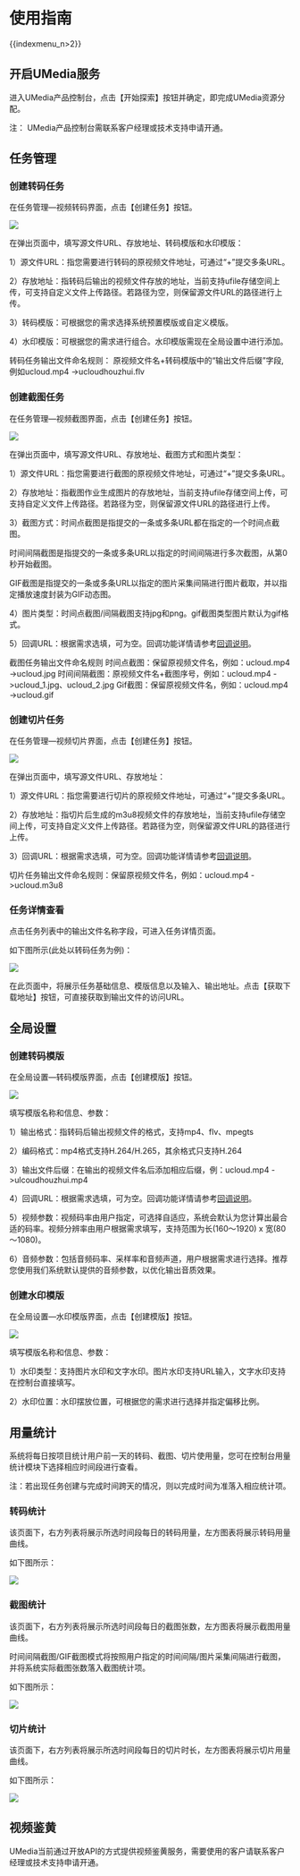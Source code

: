 # 使用指南

{{indexmenu_n>2}}

## 开启UMedia服务

进入UMedia产品控制台，点击【开始探索】按钮并确定，即完成UMedia资源分配。

注：
UMedia产品控制台需联系客户经理或技术支持申请开通。

## 任务管理

### 创建转码任务

在任务管理—视频转码界面，点击【创建任务】按钮。

![](/images/创建转码任务.jpg)

在弹出页面中，填写源文件URL、存放地址、转码模版和水印模版：

1）源文件URL：指您需要进行转码的原视频文件地址，可通过“+”提交多条URL。

2）存放地址：指转码后输出的视频文件存放的地址，当前支持ufile存储空间上传，可支持自定义文件上传路径。若路径为空，则保留源文件URL的路径进行上传。

3）转码模版：可根据您的需求选择系统预置模版或自定义模版。

4）水印模版：可根据您的需求进行组合。水印模版需现在全局设置中进行添加。

转码任务输出文件命名规则：
原视频文件名+转码模版中的“输出文件后缀”字段,例如ucloud.mp4 ->ucloudhouzhui.flv

### 创建截图任务

在任务管理—视频截图界面，点击【创建任务】按钮。

![](/images/创建截图任务.jpg)

在弹出页面中，填写源文件URL、存放地址、截图方式和图片类型：

1）源文件URL：指您需要进行截图的原视频文件地址，可通过“+”提交多条URL。

2）存放地址：指截图作业生成图片的存放地址，当前支持ufile存储空间上传，可支持自定义文件上传路径。若路径为空，则保留源文件URL的路径进行上传。

3）截图方式：时间点截图是指提交的一条或多条URL都在指定的一个时间点截图。

时间间隔截图是指提交的一条或多条URL以指定的时间间隔进行多次截图，从第0秒开始截图。

GIF截图是指提交的一条或多条URL以指定的图片采集间隔进行图片截取，并以指定播放速度封装为GIF动态图。

4）图片类型：时间点截图/间隔截图支持jpg和png。gif截图类型图片默认为gif格式。

5）回调URL：根据需求选填，可为空。回调功能详情请参考[回调说明](https://docs.ucloud.cn/video/umedia/callback)。

截图任务输出文件命名规则
时间点截图：保留原视频文件名，例如：ucloud.mp4 ->ucloud.jpg
时间间隔截图：原视频文件名+截图序号，例如：ucloud.mp4 ->ucloud_1.jpg、ucloud_2.jpg
Gif截图：保留原视频文件名，例如：ucloud.mp4 ->ucloud.gif

### 创建切片任务

在任务管理—视频切片界面，点击【创建任务】按钮。

![](/images/创建切片任务.jpg)

在弹出页面中，填写源文件URL、存放地址：

1）源文件URL：指您需要进行切片的原视频文件地址，可通过“+”提交多条URL。

2）存放地址：指切片后生成的m3u8视频文件的存放地址，当前支持ufile存储空间上传，可支持自定义文件上传路径。若路径为空，则保留源文件URL的路径进行上传。

3）回调URL：根据需求选填，可为空。回调功能详情请参考[回调说明](https://docs.ucloud.cn/video/umedia/callback)。

切片任务输出文件命名规则：保留原视频文件名，例如：ucloud.mp4 ->ucloud.m3u8

### 任务详情查看

点击任务列表中的输出文件名称字段，可进入任务详情页面。

如下图所示(此处以转码任务为例)：

![](/images/任务详情查看.jpg)

在此页面中，将展示任务基础信息、模版信息以及输入、输出地址。点击【获取下载地址】按钮，可直接获取到输出文件的访问URL。

## 全局设置

### 创建转码模版

在全局设置—转码模版界面，点击【创建模版】按钮。

![](/images/创建转码模版.png)

填写模版名称和信息、参数：

1）输出格式：指转码后输出视频文件的格式，支持mp4、flv、mpegts

2）编码格式：mp4格式支持H.264/H.265，其余格式只支持H.264

3）输出文件后缀：在输出的视频文件名后添加相应后缀，例：ucloud.mp4 ->ulcoudhouzhui.mp4

4）回调URL：根据需求选填，可为空。回调功能详情请参考[回调说明](https://docs.ucloud.cn/video/umedia/callback)。

5）视频参数：视频码率由用户指定，可选择自适应，系统会默认为您计算出最合适的码率。视频分辨率由用户根据需求填写，支持范围为长(160～1920)
x 宽(80～1080)。

6）音频参数：包括音频码率、采样率和音频声道，用户根据需求进行选择。推荐您使用我们系统默认提供的音频参数，以优化输出音质效果。

### 创建水印模版

在全局设置—水印模版界面，点击【创建模版】按钮。

![](/images/创建水印模版.jpg)

填写模版名称和信息、参数：

1）水印类型：支持图片水印和文字水印。图片水印支持URL输入，文字水印支持在控制台直接填写。

2）水印位置：水印摆放位置，可根据您的需求进行选择并指定偏移比例。

## 用量统计

系统将每日按项目统计用户前一天的转码、截图、切片使用量，您可在控制台用量统计模块下选择相应时间段进行查看。

注：若出现任务创建与完成时间跨天的情况，则以完成时间为准落入相应统计项。

### 转码统计

该页面下，右方列表将展示所选时间段每日的转码用量，左方图表将展示转码用量曲线。

如下图所示：

![](/images/转码统计.jpg)

### 截图统计

该页面下，右方列表将展示所选时间段每日的截图张数，左方图表将展示截图用量曲线。

时间间隔截图/GIF截图模式将按照用户指定的时间间隔/图片采集间隔进行截图，并将系统实际截图张数落入截图统计项。

如下图所示：

![](/images/截图统计.jpg)

### 切片统计

该页面下，右方列表将展示所选时间段每日的切片时长，左方图表将展示切片用量曲线。

如下图所示：

![](/images/切片统计.jpg)

## 视频鉴黄

UMedia当前通过开放API的方式提供视频鉴黄服务，需要使用的客户请联系客户经理或技术支持申请开通。
